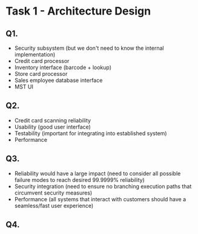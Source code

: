 
# Task 1 - Architecture Design

## Q1. 
- Security subsystem (but we don't need to know the internal implementation)
- Credit card processor
- Inventory interface (barcode + lookup)
- Store card processor
- Sales employee database interface 
- MST UI

## Q2.
- Credit card scanning reliability
- Usability (good user interface)
- Testability (important for integrating into established system)
- Performance

## Q3.
- Reliability would have a large impact (need to consider all possible failure modes to reach desired 99.9999% reliability)
- Security integration (need to ensure no branching execution paths that circumvent security measures)
- Performance (all systems that interact with customers should have a seamless/fast user experience)


## Q4.



